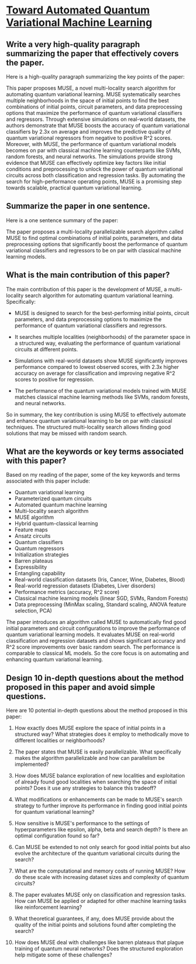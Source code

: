 # [Toward Automated Quantum Variational Machine Learning](https://arxiv.org/abs/2312.01567)

## Write a very high-quality paragraph summarizing the paper that effectively covers the paper.

 Here is a high-quality paragraph summarizing the key points of the paper:

This paper proposes MUSE, a novel multi-locality search algorithm for automating quantum variational learning. MUSE systematically searches multiple neighborhoods in the space of initial points to find the best combinations of initial points, circuit parameters, and data preprocessing options that maximize the performance of quantum variational classifiers and regressors. Through extensive simulations on real-world datasets, the authors demonstrate that MUSE boosts the accuracy of quantum variational classifiers by 2.3x on average and improves the predictive quality of quantum variational regressors from negative to positive R^2 scores. Moreover, with MUSE, the performance of quantum variational models becomes on par with classical machine learning counterparts like SVMs, random forests, and neural networks. The simulations provide strong evidence that MUSE can effectively optimize key factors like initial conditions and preprocessing to unlock the power of quantum variational circuits across both classification and regression tasks. By automating the search for high-performance operating points, MUSE is a promising step towards scalable, practical quantum variational learning.


## Summarize the paper in one sentence.

 Here is a one sentence summary of the paper:

The paper proposes a multi-locality parallelizable search algorithm called MUSE to find optimal combinations of initial points, parameters, and data preprocessing options that significantly boost the performance of quantum variational classifiers and regressors to be on par with classical machine learning models.


## What is the main contribution of this paper?

 The main contribution of this paper is the development of MUSE, a multi-locality search algorithm for automating quantum variational learning. Specifically:

- MUSE is designed to search for the best-performing initial points, circuit parameters, and data preprocessing options to maximize the performance of quantum variational classifiers and regressors. 

- It searches multiple localities (neighborhoods) of the parameter space in a structured way, evaluating the performance of quantum variational circuits at different points.

- Simulations with real-world datasets show MUSE significantly improves performance compared to lowest observed scores, with 2.3x higher accuracy on average for classification and improving negative R^2 scores to positive for regression.

- The performance of the quantum variational models trained with MUSE matches classical machine learning methods like SVMs, random forests, and neural networks.

So in summary, the key contribution is using MUSE to effectively automate and enhance quantum variational learning to be on par with classical techniques. The structured multi-locality search allows finding good solutions that may be missed with random search.


## What are the keywords or key terms associated with this paper?

 Based on my reading of the paper, some of the key keywords and terms associated with this paper include:

- Quantum variational learning
- Parameterized quantum circuits
- Automated quantum machine learning 
- Multi-locality search algorithm
- MUSE algorithm
- Hybrid quantum-classical learning
- Feature maps
- Ansatz circuits
- Quantum classifiers
- Quantum regressors
- Initialization strategies
- Barren plateaus
- Expressibility 
- Entangling capability
- Real-world classification datasets (Iris, Cancer, Wine, Diabetes, Blood)
- Real-world regression datasets (Diabetes, Liver disorders)
- Performance metrics (accuracy, R^2 score)
- Classical machine learning models (linear SGD, SVMs, Random Forests)
- Data preprocessing (MinMax scaling, Standard scaling, ANOVA feature selection, PCA)

The paper introduces an algorithm called MUSE to automatically find good initial parameters and circuit configurations to improve the performance of quantum variational learning models. It evaluates MUSE on real-world classification and regression datasets and shows significant accuracy and R^2 score improvements over basic random search. The performance is comparable to classical ML models. So the core focus is on automating and enhancing quantum variational learning.


## Design 10 in-depth questions about the method proposed in this paper and avoid simple questions.

 Here are 10 potential in-depth questions about the method proposed in this paper:

1. How exactly does MUSE explore the space of initial points in a structured way? What strategies does it employ to methodically move to different localities or neighborhoods?

2. The paper states that MUSE is easily parallelizable. What specifically makes the algorithm parallelizable and how can parallelism be implemented? 

3. How does MUSE balance exploration of new localities and exploitation of already found good localities when searching the space of initial points? Does it use any strategies to balance this tradeoff?

4. What modifications or enhancements can be made to MUSE's search strategy to further improve its performance in finding good initial points for quantum variational learning?

5. How sensitive is MUSE's performance to the settings of hyperparameters like epsilon, alpha, beta and search depth? Is there an optimal configuration found so far?

6. Can MUSE be extended to not only search for good initial points but also evolve the architecture of the quantum variational circuits during the search? 

7. What are the computational and memory costs of running MUSE? How do these scale with increasing dataset sizes and complexity of quantum circuits?

8. The paper evaluates MUSE only on classification and regression tasks. How can MUSE be applied or adapted for other machine learning tasks like reinforcement learning?

9. What theoretical guarantees, if any, does MUSE provide about the quality of the initial points and solutions found after completing the search?

10. How does MUSE deal with challenges like barren plateaus that plague training of quantum neural networks? Does the structured exploration help mitigate some of these challenges?
